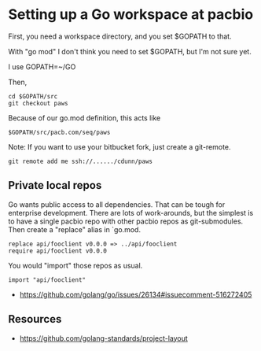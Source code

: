 Setting up a Go workspace at pacbio
===================================

First, you need a workspace directory, and you set $GOPATH
to that.

With "go mod" I don't think you need to set $GOPATH, but
I'm not sure yet.

I use GOPATH=~/GO

Then,

    cd $GOPATH/src
    git checkout paws

Because of our go.mod definition, this acts like

    $GOPATH/src/pacb.com/seq/paws

Note: If you want to use your bitbucket fork, just create a
git-remote.

    git remote add me ssh://....../cdunn/paws

## Private local repos
Go wants public access to all dependencies. That can be tough
for enterprise development. There are lots of work-arounds,
but the simplest is to have a single pacbio repo with
other pacbio repos as git-submodules. Then create a
"replace" alias in `go.mod.

	replace api/fooclient v0.0.0 => ../api/fooclient
	require api/fooclient v0.0.0

You would "import" those repos as usual.

    import "api/fooclient"

* https://github.com/golang/go/issues/26134#issuecomment-516272405


## Resources

* https://github.com/golang-standards/project-layout
